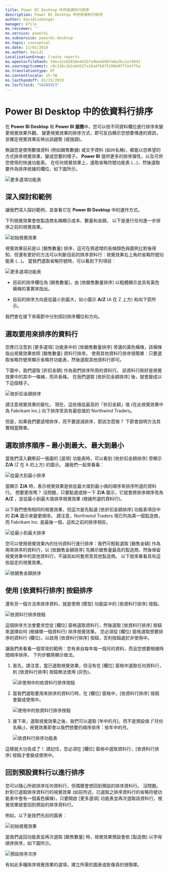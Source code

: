 ```yaml
---
title: Power BI Desktop 中的依資料行排序
description: Power BI Desktop 中的依資料行排序
author: davidiseminger
manager: kfile
ms.reviewer: ''
ms.service: powerbi
ms.subservice: powerbi-desktop
ms.topic: conceptual
ms.date: 11/01/2018
ms.author: davidi
LocalizationGroup: Create reports
ms.openlocfilehash: 5deca1a92836e442bfa9beeb90fe8a2bc2a74841
ms.sourcegitcommit: c8c126c1b2ab4527a16a4fb8f5208e0f7fa5ff5a
ms.translationtype: HT
ms.contentlocale: zh-TW
ms.lasthandoff: 01/15/2019
ms.locfileid: "54285913"
---
```

# <a name="sort-by-column-in-power-bi-desktop"></a>Power BI Desktop 中的依資料行排序
在 **Power BI Desktop** 和 **Power BI 服務**中，您可以依不同資料欄位進行排序來變更視覺效果外觀。 變更視覺效果的排序方式，即可反白顯示您想要傳達的資訊，並確定視覺效果反映出該趨勢 (或強調)。

無論您是使用數值資料 (例如銷售數據) 或文字資料 (如州名稱)，都能以您希望的方式排序視覺效果，變成您要的樣子。  **Power BI** 提供更多的排序彈性，以及可供您使用的快速功能表。 在任何視覺效果上，選取省略符號功能表 (...)，然後選取要作為排序依據的欄位，如下圖所示。

![更多選項功能表](media/desktop-sort-by-column/sortbycolumn_2.png)

## <a name="more-depth-and-an-example"></a>深入探討和範例
讓我們深入探討範例，並查看它在 **Power BI Desktop** 中的運作方式。

下列視覺效果會依製造商名稱顯示成本、數量和金額。 以下是進行任何進一步排序之前的視覺效果。

![初始視覺效果](media/desktop-sort-by-column/sortbycolumn_1.png)

視覺效果目前是以 [銷售數量] 排序，這可在將遞增的長條顏色與圖例比對後得知，但還有更好的方法可以判斷目前的排序資料行：視覺效果右上角的省略符號功能表 (...)。 當我們選取省略符號時，可以看到下列項目︰

![更多選項功能表](media/desktop-sort-by-column/sortbycolumn_2.png)

* 目前的排序欄位為 [銷售數量]，由 [依銷售數量排序] 以粗體顯示並具有黃色橫條的事實來指出。 

* 目前的排序方向是從最小到最大，如小圖示 **A/Z** (A 在 Z 上方) 和向下箭所示。

我們會在接下來兩節中分別探討排序欄位和方向。

## <a name="selecting-which-column-to-use-for-sorting"></a>選取要用來排序的資料行
您應已注意到 [更多選項] 功能表中的 [依銷售數量排序] 旁邊的黃色橫條，該橫條指出視覺效果依照 [銷售數量] 資料行排序。 使用其他資料行排序很簡單：只要選取省略符號來顯示省略符功能表，然後選取其他資料行即可。

下圖中，我們選取 [折扣金額] 作為我們排序所用的資料行。 該資料行剛好是視覺效果中的其中一條線，而非長條。 在我們選取 [依折扣金額排序] 後，就會變成以下這個樣子。

![依折扣金額排序](media/desktop-sort-by-column/sortbycolumn_3.png)

請注意視覺效果的變化。 現在，這些值從最高的「折扣金額」值 (在此視覺效果中為 Fabrikam Inc.) 向下排序至具有最低值的 Northwind Traders。 

但是，如果我們要遞增排序，而不要遞減排序，那該怎麼做？ 下節會說明方法其實相當簡單。

## <a name="selecting-the-sort-order---smallest-to-largest-largest-to-smallest"></a>選取排序順序 – 最小到最大、最大到最小
當我們深入觀察前一張圖的 [選項] 功能表時，可以看到 [依折扣金額排序] 旁顯示 **Z/A** (Z 在 A 的上方) 的圖示。 讓我們一起來看看：

![從最大到最小排序](media/desktop-sort-by-column/sortbycolumn_4.png)

當顯示 **Z/A** 時，表示視覺效果是依從最大值到最小值的順序來排序所選的資料行。 想要更改嗎？ 沒問題，只要點選或按一下 **Z/A** 圖示，它就會將排序順序改為 **A/Z** ，並從最小到最大值排序視覺效果 (根據所選的資料行)。

以下我們使用相同的視覺效果，但這次是先點選 [依折扣金額排序] 功能表項目中的 **Z/A** 圖示來變更順序。 請注意，Northwind Traders 現已列為第一個製造商，而 Fabrikam Inc. 是最後一個，這和之前的排序相反。

![從最小到最大排序](media/desktop-sort-by-column/sortbycolumn_5.png)

您可以使用視覺效果內的任何資料行進行排序：我們可輕鬆選取 [銷售金額] 作為用來排序的資料行，以 [依銷售金額排序] 先顯示銷售量最高的製造商，然後保留視覺效果中的其他資料行，不論其如何套用至其他製造商。 以下就來看看具有這些設定的視覺效果。

![依銷售金額排序](media/desktop-sort-by-column/sortbycolumn_6.png)

## <a name="sort-using-the-sort-by-column-button"></a>使用 [依資料行排序] 按鈕排序
還有另一個方法來排序資料，就是使用 [模型] 功能區中的 [依資料行排序] 按鈕。

![依資料行排序按鈕](media/desktop-sort-by-column/sortbycolumn_8.png)

這個排序方法會要求您從 [欄位] 窗格選取資料行，然後選取 [依資料行排序] 按鈕來選擇如何 (根據哪一個資料行) 排序視覺效果。 您必須從 [欄位] 窗格選取想要排序的資料行 (欄位)，以啟用 [依資料行排序] 按鈕，否則按鈕處於非使用中。

讓我們來看看一個常見的範例︰您有來自每年每一個月的資料，而且您想要根據時間順序排序。 下列步驟將顯示做法。

1. 首先，請注意，當已選取視覺效果，但沒有在 [欄位] 窗格中選取任何資料行，則 [依資料行排序] 按鈕無法使用 (灰色)。
   
   ![非使用中的依資料行排序按鈕](media/desktop-sort-by-column/sortbycolumn_9.png)

2. 當我們選取要用來排序的資料行時，在 [欄位] 窗格中，[依資料行排序] 按鈕會變成使用中。
   
   ![使用中的依資料行排序按鈕](media/desktop-sort-by-column/sortbycolumn_10.png)
3. 接下來，選取視覺效果之後，我們可以選取 [年中的月]，而不是預設值 (「月份名稱」)，視覺效果即會以我們想要的順序排序︰依年中的月。
   
   ![依資料行排序功能表](media/desktop-sort-by-column/sortbycolumn_11.png)

這樣就大功告成了！ 請記住，您必須在 [欄位] 窗格中選取資料行，[依資料行排序] 按鈕才會變成使用中。

## <a name="getting-back-to-default-column-for-sorting"></a>回到預設資料行以進行排序
您可以隨心所欲排序任何資料行，但偶爾會想回到預設的排序資料行。 沒問題。 針對已選取排序資料行的視覺效果 (如前所述，已選取之排序資料行的省略符號功能表中會有一個黃色橫條)，只要開啟 [更多選項] 功能表並再次選取該資料行，視覺效果就會回到預設的排序資料行。

例如，以下是我們先前的圖表︰

![初始視覺效果](media/desktop-sort-by-column/sortbycolumn_6.png)

當我們返回功能表並再次選取 [銷售數量] 時，視覺效果預設會依 [製造商] 以字母順序排序，如下圖所示。

![預設排序次序](media/desktop-sort-by-column/sortbycolumn_7.png)

有如此多種排序視覺效果的選項，建立所需的圖表或影像真的很簡單。

